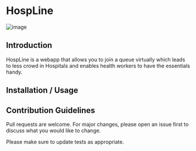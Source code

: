 # HospLine
![image](https://user-images.githubusercontent.com/83456083/159140052-47a4e537-77d0-4a1d-a3d3-8dc665329a15.png)

## Introduction
HospLine is a webapp that allows you to join a queue virtually which leads to less crowd in Hospitals and enables health workers to have the essentials handy.

## Installation / Usage

## Contribution Guidelines
Pull requests are welcome. For major changes, please open an issue first to discuss what you would like to change.

Please make sure to update tests as appropriate.
